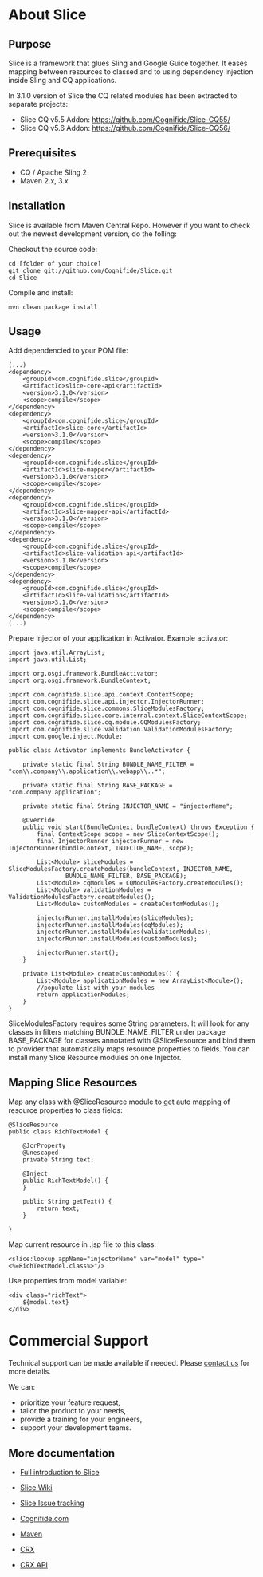 # About Slice

## Purpose

Slice is a framework that glues Sling and Google Guice together. It eases mapping between
resources to classed and to using dependency injection inside Sling and CQ applications.

In 3.1.0 version of Slice the CQ related modules has been extracted to separate projects:
* Slice CQ v5.5 Addon: https://github.com/Cognifide/Slice-CQ55/
* Slice CQ v5.6 Addon: https://github.com/Cognifide/Slice-CQ56/

## Prerequisites

* CQ / Apache Sling 2
* Maven 2.x, 3.x

## Installation

Slice is available from Maven Central Repo. However if you want to check out the newest development version, do the folling:

Checkout the source code:

    cd [folder of your choice]
    git clone git://github.com/Cognifide/Slice.git
    cd Slice

Compile and install:

    mvn clean package install

## Usage

Add dependencied to your POM file:

    (...)
    <dependency>
        <groupId>com.cognifide.slice</groupId>
        <artifactId>slice-core-api</artifactId>
        <version>3.1.0</version>
        <scope>compile</scope>
    </dependency>
    <dependency>
        <groupId>com.cognifide.slice</groupId>
        <artifactId>slice-core</artifactId>
        <version>3.1.0</version>
        <scope>compile</scope>
    </dependency>
    <dependency>
        <groupId>com.cognifide.slice</groupId>
        <artifactId>slice-mapper</artifactId>
        <version>3.1.0</version>
        <scope>compile</scope>
    </dependency>
    <dependency>
        <groupId>com.cognifide.slice</groupId>
        <artifactId>slice-mapper-api</artifactId>
        <version>3.1.0</version>
        <scope>compile</scope>
    </dependency>
    <dependency>
        <groupId>com.cognifide.slice</groupId>
        <artifactId>slice-validation-api</artifactId>
        <version>3.1.0</version>
        <scope>compile</scope>
    </dependency>
    <dependency>
        <groupId>com.cognifide.slice</groupId>
        <artifactId>slice-validation</artifactId>
        <version>3.1.0</version>
        <scope>compile</scope>
    </dependency>
    (...)

Prepare Injector of your application in Activator. Example activator:

	import java.util.ArrayList;
	import java.util.List;
	
	import org.osgi.framework.BundleActivator;
	import org.osgi.framework.BundleContext;
	
	import com.cognifide.slice.api.context.ContextScope;
	import com.cognifide.slice.api.injector.InjectorRunner;
	import com.cognifide.slice.commons.SliceModulesFactory;
	import com.cognifide.slice.core.internal.context.SliceContextScope;
	import com.cognifide.slice.cq.module.CQModulesFactory;
	import com.cognifide.slice.validation.ValidationModulesFactory;
	import com.google.inject.Module;

	public class Activator implements BundleActivator {
	
		private static final String BUNDLE_NAME_FILTER = "com\\.company\\.application\\.webapp\\..*";
	
		private static final String BASE_PACKAGE = "com.company.application";
	
		private static final String INJECTOR_NAME = "injectorName";
	
		@Override
		public void start(BundleContext bundleContext) throws Exception {
			final ContextScope scope = new SliceContextScope();
			final InjectorRunner injectorRunner = new InjectorRunner(bundleContext, INJECTOR_NAME, scope);
			
			List<Module> sliceModules = SliceModulesFactory.createModules(bundleContext, INJECTOR_NAME,
					BUNDLE_NAME_FILTER, BASE_PACKAGE);
			List<Module> cqModules = CQModulesFactory.createModules();
			List<Module> validationModules = ValidationModulesFactory.createModules();
			List<Module> customModules = createCustomModules();
			
			injectorRunner.installModules(sliceModules);
			injectorRunner.installModules(cqModules);
			injectorRunner.installModules(validationModules);
			injectorRunner.installModules(customModules);
			
			injectorRunner.start();
		}
	
		private List<Module> createCustomModules() {
			List<Module> applicationModules = new ArrayList<Module>();
			//populate list with your modules
			return applicationModules;
		}
	}

SliceModulesFactory requires some String parameters. It will look for any classes in filters matching BUNDLE_NAME_FILTER under package BASE_PACKAGE for classes
annotated with @SliceResource and bind them to provider that automatically maps resource properties to fields.
You can install many Slice Resource modules on one Injector.

## Mapping Slice Resources

Map any class with @SliceResource module to get auto mapping of resource properties to class fields:

    @SliceResource
    public class RichTextModel {

        @JcrProperty
        @Unescaped
        private String text;

		@Inject
        public RichTextModel() {
        }

        public String getText() {
            return text;
        }

	}

Map current resource in .jsp file to this class:

    <slice:lookup appName="injectorName" var="model" type="<%=RichTextModel.class%>"/>

Use properties from model variable:

    <div class="richText">
        ${model.text}
    </div>

# Commercial Support

Technical support can be made available if needed. Please [contact us](https://www.cognifide.com/get-in-touch/) for more details.

We can:

* prioritize your feature request,
* tailor the product to your needs,
* provide a training for your engineers,
* support your development teams.

More documentation
------------------
* [Full introduction to Slice](https://cognifide.atlassian.net/wiki/display/SLICE/About+Slice)
* [Slice Wiki](https://cognifide.atlassian.net/wiki/display/SLICE)
* [Slice Issue tracking](https://cognifide.atlassian.net/browse/SLICE)

* [Cognifide.com](http://cognifide.com)

* [Maven](http://maven.apache.org)
* [CRX](http://www.day.com/day/en/products/crx.html)
* [CRX API](http://dev.day.com/content/docs/en/crx/current/how_to/package_manager.html#Package%20Manager%20HTTP%20Service%20API)